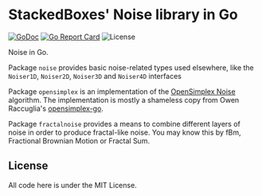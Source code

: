 # StackedBoxes' Noise library in Go

[![GoDoc](https://godoc.org/github.com/lmbarros/sbxs_go_noise?status.svg)](https://godoc.org/github.com/lmbarros/sbxs_go_noise) [![Go Report Card](https://goreportcard.com/badge/github.com/lmbarros/sbxs_go_noise)](https://goreportcard.com/report/github.com/lmbarros/sbxs_go_noise) ![License](https://img.shields.io/github/license/lmbarros/sbxs_go_noise.svg)

Noise in Go.

Package `noise` provides basic noise-related types used elsewhere, like the
`Noiser1D`, `Noiser2D`, `Noiser3D` and `Noiser4D` interfaces

Package `opensimplex` is an implementation of the
[OpenSimplex Noise](http://uniblock.tumblr.com/post/97868843242/noise)
algorithm. The implementation is mostly a shameless copy from Owen Raccuglia's
[opensimplex-go](https://github.com/ojrac/opensimplex-go).

Package `fractalnoise` provides a means to combine different layers of noise in
order to produce fractal-like noise. You may know this by fBm, Fractional
Brownian Motion or Fractal Sum.

## License

All code here is under the MIT License.
